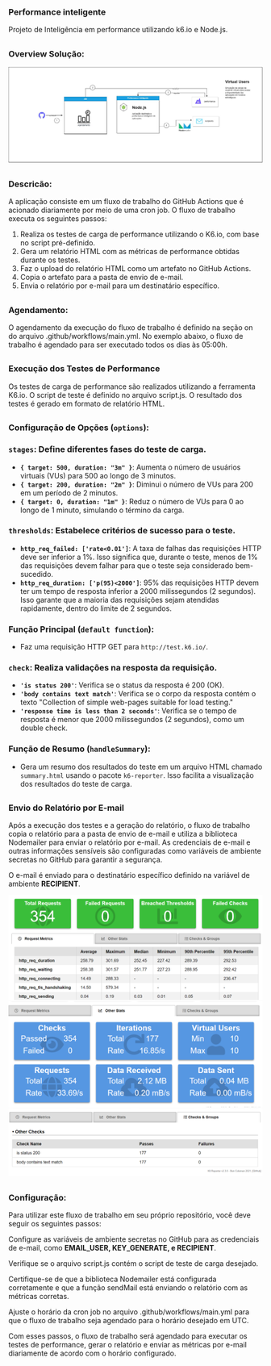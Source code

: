 ### Performance inteligente
Projeto de Inteligência em performance utilizando k6.io e Node.js.

##
### Overview Solução:
![](overview-solucao.jpg)

##
### Descricão:
A aplicação consiste em um fluxo de trabalho do GitHub Actions que é acionado diariamente por meio de uma cron job. O fluxo de trabalho executa os seguintes passos:

1. Realiza os testes de carga de performance utilizando o K6.io, com base no script pré-definido.
2. Gera um relatório HTML com as métricas de performance obtidas durante os testes.
3. Faz o upload do relatório HTML como um artefato no GitHub Actions.
4. Copia o artefato para a pasta de envio de e-mail.
5. Envia o relatório por e-mail para um destinatário específico.

##
### Agendamento:
O agendamento da execução do fluxo de trabalho é definido na seção on do arquivo .github/workflows/main.yml. No exemplo abaixo, o fluxo de trabalho é agendado para ser executado todos os dias às 05:00h.

##
### Execução dos Testes de Performance
Os testes de carga de performance são realizados utilizando a ferramenta K6.io. O script de teste é definido no arquivo script.js. O resultado dos testes é gerado em formato de relatório HTML.

##
### Configuração de Opções (`options`):

### `stages`: Define diferentes fases do teste de carga.
- **`{ target: 500, duration: "3m" }`**: Aumenta o número de usuários virtuais (VUs) para 500 ao longo de 3 minutos.
- **`{ target: 200, duration: "2m" }`**: Diminui o número de VUs para 200 em um período de 2 minutos.
- **`{ target: 0, duration: "1m" }`**: Reduz o número de VUs para 0 ao longo de 1 minuto, simulando o término da carga.

### `thresholds`: Estabelece critérios de sucesso para o teste.

- **`http_req_failed: ['rate<0.01']`**: A taxa de falhas das requisições HTTP deve ser inferior a 1%. Isso significa que, durante o teste, menos de 1% das requisições devem falhar para que o teste seja considerado bem-sucedido.
- **`http_req_duration: ['p(95)<2000']`**: 95% das requisições HTTP devem ter um tempo de resposta inferior a 2000 milissegundos (2 segundos). Isso garante que a maioria das requisições sejam atendidas rapidamente, dentro do limite de 2 segundos.

### Função Principal (`default function`):
- Faz uma requisição HTTP GET para `http://test.k6.io/`.
  
### `check`: Realiza validações na resposta da requisição.
- **`'is status 200'`**: Verifica se o status da resposta é 200 (OK).
- **`'body contains text match'`**: Verifica se o corpo da resposta contém o texto "Collection of simple web-pages suitable for load testing."
- **`'response time is less than 2 seconds'`**: Verifica se o tempo de resposta é menor que 2000 milissegundos (2 segundos), como um double check.

### Função de Resumo (`handleSummary`):
- Gera um resumo dos resultados do teste em um arquivo HTML chamado `summary.html` usando o pacote `k6-reporter`. Isso facilita a visualização dos resultados do teste de carga.

##
### Envio do Relatório por E-mail
 
 Após a execução dos testes e a geração do relatório, o fluxo de trabalho copia o relatório para a pasta de envio de e-mail e utiliza a biblioteca Nodemailer para enviar o relatório por e-mail. As credenciais de e-mail e outras informações sensíveis são configuradas como variáveis de ambiente secretas no GitHub para garantir a segurança.

O e-mail é enviado para o destinatário específico definido na variável de ambiente <b>RECIPIENT</b>.

![](report-1.PNG)
![](report-2.PNG)
![](report-3.PNG) 

 ##
 ### Configuração:
 Para utilizar este fluxo de trabalho em seu próprio repositório, você deve seguir os seguintes passos:

Configure as variáveis de ambiente secretas no GitHub para as credenciais de e-mail, como <b>EMAIL_USER, KEY_GENERATE, e RECIPIENT</b>.

Verifique se o arquivo script.js contém o script de teste de carga desejado.

Certifique-se de que a biblioteca Nodemailer está configurada corretamente e que a função sendMail está enviando o relatório com as métricas corretas.

Ajuste o horário da cron job no arquivo .github/workflows/main.yml para que o fluxo de trabalho seja agendado para o horário desejado em UTC.

Com esses passos, o fluxo de trabalho será agendado para executar os testes de performance, gerar o relatório e enviar as métricas por e-mail diariamente de acordo com o horário configurado.
